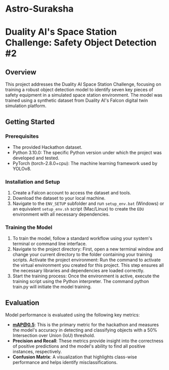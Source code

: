﻿# Astro-Suraksha
# Duality AI's Space Station Challenge: Safety Object Detection #2

## Overview
This project addresses the Duality AI Space Station Challenge, focusing on training a robust object detection model to identify seven key pieces of safety equipment in a simulated space station environment. The model was trained using a synthetic dataset from Duality AI's Falcon digital twin simulation platform.

## Getting Started

### Prerequisites
* The provided Hackathon dataset.
* Python 3.10.0: The specific Python version under which the project was developed and tested.
* PyTorch (torch-2.8.0+cpu): The machine learning framework used by YOLOv8.


### Installation and Setup
1.  Create a Falcon account to access the dataset and tools.
2.  Download the dataset to your local machine.
3.  Navigate to the `ENV_SETUP` subfolder and run `setup_env.bat` (Windows) or an equivalent `setup_env.sh` script (Mac/Linux) to create the `EDU` environment with all necessary dependencies.

### Training the Model
1.  To train the model, follow a standard workflow using your system's terminal or command line interface.
2.  Navigate to the project directory: First, open a new terminal window and change your current directory to the folder containing your training scripts.
    Activate the project environment: Run the command to activate the virtual environment you created for this project. This step ensures all the necessary             libraries and dependencies are loaded correctly.
3.  Start the training process: Once the environment is active, execute the training script using the Python interpreter. The command python train.py will initiate     the model training.

## Evaluation

Model performance is evaluated using the following key metrics:

* **mAP@0.5**: This is the primary metric for the hackathon and measures the model's accuracy in detecting and classifying objects with a 50% Intersection over Union (IoU) threshold.
* **Precision and Recall**: These metrics provide insight into the correctness of positive predictions and the model's ability to find all positive instances, respectively.
* **Confusion Matrix**: A visualization that highlights class-wise performance and helps identify misclassifications.



